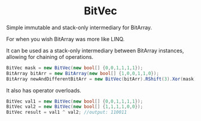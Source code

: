 <div align="center">
    <h1>BitVec</h1>
</div>


Simple immutable and stack-only intermediary for BitArray.

For when you wish BitArray was more like LINQ.

It can be used as a stack-only intermediary between BitArray instances, allowing for chaining of operations.
```csharp
BitVec mask = new BitVec(new bool[] {0,0,1,1,1,1});
BitArray bitArr = new BitArray(new bool[] {1,0,0,1,1,0});
BitArray newAndDifferentBitArr = new BitVec(bitArr).RShift(3).Xor(mask).Negate().ToBitArray();
```

It also has operator overloads.
```csharp
BitVec val1 = new BitVec(new bool[] {0,0,1,1,1,1});
BitVec val2 = new BitVec(new bool[] {1,1,1,1,0,0});
BitVec result = val1 ^ val2; //output: 110011
```
